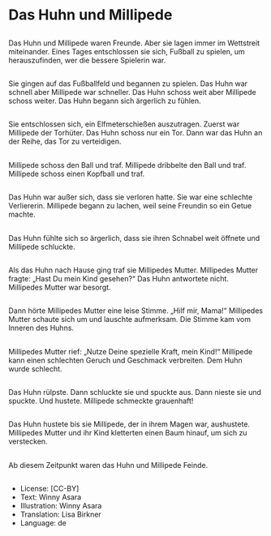 # Das Huhn und Millipede

##
Das Huhn und Millipede waren Freunde. Aber sie lagen immer im Wettstreit miteinander. Eines Tages entschlossen sie sich, Fußball zu spielen, um herauszufinden, wer die bessere Spielerin war.

##
Sie gingen auf das Fußballfeld und begannen zu spielen. Das Huhn war schnell aber Millipede war schneller. Das Huhn schoss weit aber Millipede schoss weiter. Das Huhn begann sich ärgerlich zu fühlen.

##
Sie entschlossen sich, ein Elfmeterschießen auszutragen. Zuerst war Millipede der Torhüter. Das Huhn schoss nur ein Tor. Dann war das Huhn an der Reihe, das Tor zu verteidigen.

##
Millipede schoss den Ball und traf. Millipede dribbelte den Ball und traf. Millipede schoss einen Kopfball und traf.

##
Das Huhn war außer sich, dass sie verloren hatte. Sie war eine schlechte Verliererin. Millipede begann zu lachen, weil seine Freundin so ein Getue machte.

##
Das Huhn fühlte sich so ärgerlich, dass sie ihren Schnabel weit öffnete und Millipede schluckte.

##
Als das Huhn nach Hause ging traf sie Millipedes Mutter. Millipedes Mutter fragte: „Hast Du mein Kind gesehen?“ Das Huhn antwortete nicht. Millipedes Mutter war besorgt.

##
Dann hörte Millipedes Mutter eine leise Stimme. „Hilf mir, Mama!“ Millipedes Mutter schaute sich um und lauschte aufmerksam. Die Stimme kam vom Inneren des Huhns.

##
Millipedes Mutter rief: „Nutze Deine spezielle Kraft, mein Kind!“ Millipede kann einen schlechten Geruch und Geschmack verbreiten. Dem Huhn wurde schlecht.

##
Das Huhn rülpste. Dann schluckte sie und spuckte aus. Dann nieste sie und spuckte. Und hustete. Millipede schmeckte grauenhaft!

##
Das Huhn hustete bis sie Millipede, der in ihrem Magen war, aushustete. Millipedes Mutter und ihr Kind kletterten einen Baum hinauf, um sich zu verstecken.

##
Ab diesem Zeitpunkt waren das Huhn und Millipede Feinde.

##
* License: [CC-BY]
* Text: Winny Asara
* Illustration: Winny Asara
* Translation: Lisa Birkner
* Language: de
